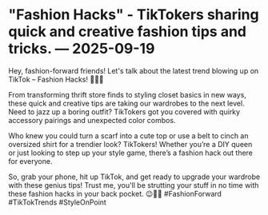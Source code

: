 # "Fashion Hacks" - TikTokers sharing quick and creative fashion tips and tricks. — 2025-09-19

Hey, fashion-forward friends! Let's talk about the latest trend blowing up on TikTok – Fashion Hacks! 🎥💅🏼

From transforming thrift store finds to styling closet basics in new ways, these quick and creative tips are taking our wardrobes to the next level. Need to jazz up a boring outfit? TikTokers got you covered with quirky accessory pairings and unexpected color combos.

Who knew you could turn a scarf into a cute top or use a belt to cinch an oversized shirt for a trendier look? TikTokers! Whether you’re a DIY queen or just looking to step up your style game, there’s a fashion hack out there for everyone.

So, grab your phone, hit up TikTok, and get ready to upgrade your wardrobe with these genius tips! Trust me, you'll be strutting your stuff in no time with these fashion hacks in your back pocket. 😉💃🏻 #FashionForward #TikTokTrends #StyleOnPoint